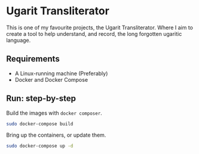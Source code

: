 # Ugarit Transliterator

This is one of my favourite projects, the Ugarit Transliterator.
Where I aim to create a tool to help understand, and record, the long forgotten ugaritic language.

## Requirements

- A Linux-running machine (Preferably)
- Docker and Docker Compose

## Run: step-by-step

Build the images with ``docker composer``.

```bash
sudo docker-compose build
```

Bring up the containers, or update them.

```bash
sudo docker-compose up -d
```

